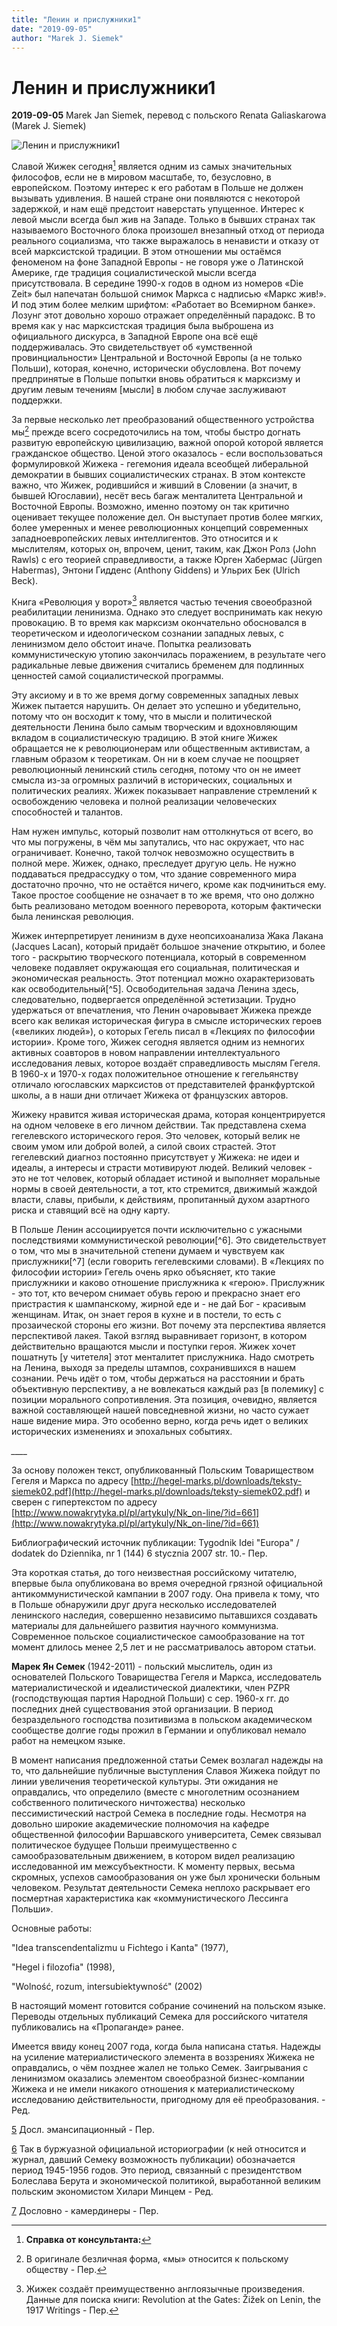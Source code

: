```yaml
---
title: "Ленин и прислужники1"
date: "2019-09-05"
author: "Marek J. Siemek"
---
```


# Ленин и прислужники1

**2019-09-05** Marek Jan Siemek, перевод с польского Renata Galiaskarowa (Marek J. Siemek)

![Ленин и прислужники1](https://upload.wikimedia.org/wikipedia/commons/thumb/1/1b/Falling_of_Lenin_in_Khmelnytskyi_park.jpg/260px-Falling_of_Lenin_in_Khmelnytskyi_park.jpg)

Славой Жижек сегодня[^2] является одним из самых значительных философов, если не в мировом масштабе, то, безусловно, в европейском. Поэтому интерес к его работам в Польше не должен вызывать удивления. В нашей стране они появляются с некоторой задержкой, и нам ещё предстоит наверстать упущенное. Интерес к левой мысли всегда был жив на Западе. Только в бывших странах так называемого Восточного блока произошел внезапный отход от периода реального социализма, что также выражалось в ненависти и отказу от всей марксистской традиции. В этом отношении мы остаёмся феноменом на фоне Западной Европы - не говоря уже о Латинской Америке, где традиция социалистической мысли всегда присутствовала. В середине 1990-х годов в одном из номеров «Die Zeit» был напечатан большой снимок Маркса с надписью «Маркс жив!». И под этим более мелким шрифтом: «Работает во Всемирном банке». Лозунг этот довольно хорошо отражает определённый парадокс. В то время как у нас марксистская традиция была выброшена из официального дискурса, в Западной Европе она всё ещё поддерживалась. Это свидетельствует об «умственной провинциальности» Центральной и Восточной Европы (а не только Польши), которая, конечно, исторически обусловлена. Вот почему предпринятые в Польше попытки вновь обратиться к марксизму и другим левым течениям [мысли] в любом случае заслуживают поддержки.

За первые несколько лет преобразований общественного устройства мы[^3] прежде всего сосредоточились на том, чтобы быстро догнать развитую европейскую цивилизацию, важной опорой которой является гражданское общество. Ценой этого оказалось - если воспользоваться формулировкой Жижека - гегемония идеала всеобщей либеральной демократии в бывших социалистических странах. В этом контексте важно, что Жижек, родившийся и живший в Словении (а значит, в бывшей Югославии), несёт весь багаж менталитета Центральной и Восточной Европы. Возможно, именно поэтому он так критично оценивает текущее положение дел. Он выступает против более мягких, более умеренных и менее революционных концепций современных западноевропейских левых интеллигентов. Это относится и к мыслителям, которых он, впрочем, ценит, таким, как Джон Ролз (John Rawls) с его теорией справедливости, а также Юрген Хабермас (Jürgen Habermas), Энтони Гидденс (Anthony Giddens) и Ульрих Бек (Ulrich Beck).

Книга «Революция у ворот»[^4] является частью течения своеобразной реабилитации ленинизма. Однако это следует воспринимать как некую провокацию. В то время как марксизм окончательно обосновался в теоретическом и идеологическом сознании западных левых, с ленинизмом дело обстоит иначе. Попытка реализовать коммунистическую утопию закончилась поражением, в результате чего радикальные левые движения считались бременем для подлинных ценностей самой социалистической программы.

Эту аксиому и в то же время догму современных западных левых Жижек пытается нарушить. Он делает это успешно и убедительно, потому что он восходит к тому, что в мысли и политической деятельности Ленина было самым творческим и вдохновляющим вкладом в социалистическую традицию. В этой книге Жижек обращается не к революционерам или общественным активистам, а главным образом к теоретикам. Он ни в коем случае не поощряет революционный ленинский стиль сегодня, потому что он не имеет смысла из-за огромных различий в исторических, социальных и политических реалиях. Жижек показывает направление стремлений к освобождению человека и полной реализации человеческих способностей и талантов.

Нам нужен импульс, который позволит нам оттолкнуться от всего, во что мы погружены, в чём мы запутались, что нас окружает, что нас ограничивает. Конечно, такой толчок невозможно осуществить в полной мере. Жижек, однако, преследует другую цель. Не нужно поддаваться предрассудку о том, что здание современного мира достаточно прочно, что не остаётся ничего, кроме как подчиниться ему. Такое простое сообщение не означает в то же время, что оно должно быть реализовано методом военного переворота, которым фактически была ленинская революция.

Жижек интерпретирует ленинизм в духе неопсихоанализа Жака Лакана (Jacques Lacan), который придаёт большое значение открытию, и более того - раскрытию творческого потенциала, который в современном человеке подавляет окружающая его социальная, политическая и экономическая реальность. Этот потенциал можно охарактеризовать как освободительный[^5]. Освободительная задача Ленина здесь, следовательно, подвергается определённой эстетизации. Трудно удержаться от впечатления, что Ленин очаровывает Жижека прежде всего как великая историческая фигура в смысле исторических героев («великих людей»), о которых Гегель писал в «Лекциях по философии истории». Кроме того, Жижек сегодня является одним из немногих активных соавторов в новом направлении интеллектуального исследования левых, которое воздаёт справедливость мыслям Гегеля. В 1960-х и 1970-х годах положительное отношение к гегельянству отличало югославских марксистов от представителей франкфуртской школы, а в наши дни отличает Жижека от французских авторов.

Жижеку нравится живая историческая драма, которая концентрируется на одном человеке в его личном действии. Так представлена схема гегелевского исторического героя. Это человек, который велик не своим умом или доброй волей, а силой своих страстей. Этот гегелевский диагноз постоянно присутствует у Жижека: не идеи и идеалы, а интересы и страсти мотивируют людей. Великий человек - это не тот человек, который обладает истиной и выполняет моральные нормы в своей деятельности, а тот, кто стремится, движимый жаждой власти, славы, прибыли, к действиям, пропитанный духом азартного риска и ставящий всё на одну карту.

В Польше Ленин ассоциируется почти исключительно с ужасными последствиями коммунистической революции[^6]. Это свидетельствует о том, что мы в значительной степени думаем и чувствуем как прислужники[^7] (если говорить гегелевскими словами). В «Лекциях по философии истории» Гегель очень ярко объясняет, кто такие прислужники и каково отношение прислужника к «герою». Прислужник - это тот, кто вечером снимает обувь герою и прекрасно знает его пристрастия к шампанскому, жирной еде и - не дай Бог - красивым женщинам. Итак, он знает героя в кухне и в постели, то есть с прозаической стороны его жизни. Вот почему эта перспектива является перспективой лакея. Такой взгляд выравнивает горизонт, в котором действительно вращаются мысли и поступки героя. Жижек хочет пошатнуть [у читетеля] этот менталитет прислужника. Надо смотреть на Ленина, выходя за пределы штампов, сохранившихся в нашем сознании. Речь идёт о том, чтобы держаться на расстоянии и брать объективную перспективу, а не вовлекаться каждый раз [в полемику] с позиции морального сопротивления. Эта позиция, очевидно, является важной составляющей нашей повседневной жизни, но часто сужает наше видение мира. Это особенно верно, когда речь идет о великих исторических изменениях и эпохальных событиях.

*____*

[^1]: Также дословно «Ленин и камердинеры», бывает что с подзаголовком «Реабилитация ленинизма в исполнении Славоя Жижека» - Ред.

За основу положен текст, опубликованный Польским Товариществом Гегеля и Маркса по адресу [http://hegel-marks.pl/downloads/teksty-siemek02.pdf](http://hegel-marks.pl/downloads/teksty-siemek02.pdf) и сверен с гипертекстом по адресу [http://www.nowakrytyka.pl/pl/artykuly/Nk_on-line/?id=661](http://www.nowakrytyka.pl/pl/artykuly/Nk_on-line/?id=661)

Библиографический источник публикации: Tygodnik Idei "Europa" / dodatek do Dziennika, nr 1 (144) 6 stycznia 2007 str. 10.- Пер.

[^2]: **Справка от консультанта:**

Эта короткая статья, до того неизвестная российскому читателю, впервые была опубликована во время очередной грязной официальной антикоммунистической кампании в 2007 году. Она привела к тому, что в Польше обнаружили друг друга несколько исследователей ленинского наследия, совершенно независимо пытавшихся создавать материалы для дальнейшего развития научного коммунизма. Современное польское социалистическое самообразование на тот момент длилось менее 2,5 лет и не рассматривалось автором статьи.

**Марек Ян Семек** (1942-2011) - польский мыслитель, один из основателей Польского Товарищества Гегеля и Маркса, исследователь материалистической и идеалистической диалектики, член PZPR (господствующая партия Народной Польши) с сер. 1960-х гг. до последних дней существования этой организации. В период безраздельного господства позитивизма в польском академическом сообществе долгие годы прожил в Германии и опубликовал немало работ на немецком языке.

В момент написания предложенной статьи Семек возлагал надежды на то, что дальнейшие публичные выступления Славоя Жижека пойдут по линии увеличения теоретической культуры. Эти ожидания не оправдались, что определило (вместе с многолетним осознанием собственного политического ничтожества) несколько пессимистический настрой Семека в последние годы. Несмотря на довольно широкие академические полномочия на кафедре общественной философии Варшавского университета, Семек связывал политическое будущее Польши преимущественно с самообразовательным движением, в котором видел реализацию исследованной им межсубъектности. К моменту первых, весьма скромных, успехов самообразования он уже был хронически больным человеком. Результат деятельности Семека неплохо раскрывает его посмертная характеристика как «коммунистического Лессинга Польши».

Основные работы:

"Idea transcendentalizmu u Fichtego i Kanta" (1977),

"Hegel i filozofia" (1998),

"Wolność, rozum, intersubiektywność" (2002)

В настоящий момент готовится собрание сочинений на польском языке. Переводы отдельных публикаций Семека для российского читателя публиковались на «Пропаганде» ранее.

Имеется ввиду конец 2007 года, когда была написана статья. Надежды на усиление материалистического элемента в воззрениях Жижека не оправдались, о чём позднее жалел не только Семек. Заигрывания с ленинизмом оказались элементом своеобразной бизнес-компании Жижека и не имели никакого отношения к материалистическому исследованию действительности, пригодному для её преобразования. - Ред.

[^3]: В оригинале безличная форма, «мы» относится к польскому обществу - Пер.

[^4]: Жижек создаёт преимущественно англоязычные произведения. Данные для поиска книги: Revolution at the Gates: Žižek on Lenin, the 1917 Writings - Пер.

[5](http://propaganda-journal.net/editor/#sdfootnote5anc) Досл. эмансипационный - Пер.

[6](http://propaganda-journal.net/editor/#sdfootnote6anc) Так в буржуазной официальной историографии (к ней относится и журнал, давший Семеку возможность публикации) обозначается период 1945-1956 годов. Это период, связанный с президентством Болеслава Берута и экономической политикой, выработанной великим польским экономистом Хилари Минцем - Ред.

[7](http://propaganda-journal.net/editor/#sdfootnote7anc) Дословно - камердинеры - Пер.